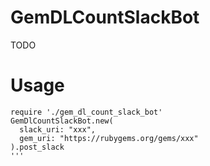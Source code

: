 # GemDLCountSlackBot
TODO

# Usage
```
require './gem_dl_count_slack_bot'
GemDlCountSlackBot.new(
  slack_uri: "xxx",
  gem_uri: "https://rubygems.org/gems/xxx"
).post_slack
'''